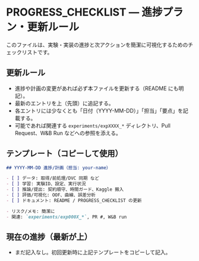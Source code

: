 # PROGRESS_CHECKLIST — 進捗プラン・更新ルール

このファイルは、実験・実装の進捗と次アクションを簡潔に可視化するためのチェックリストです。

## 更新ルール
- 進捗や計画の変更があれば必ず本ファイルを更新する（README にも明記）。
- 最新のエントリを上（先頭）に追記する。
- 各エントリには少なくとも「日付（YYYY-MM-DD）」「担当」「要点」を記載する。
- 可能であれば関連する `experiments/expXXXX_*` ディレクトリ、Pull Request、W&B Run などへの参照を添える。

## テンプレート（コピーして使用）
```markdown
## YYYY-MM-DD 進捗/計画（担当: your-name）

- [ ] データ: 取得/前処理/DVC 同期 など
- [ ] 学習: 実験ID、設定、実行状況
- [ ] 推論/提出: 契約順守、時間ガード、Kaggle 搬入
- [ ] 評価/可視化: OOF、曲線、誤差分析
- [ ] ドキュメント: README / PROGRESS_CHECKLIST の更新

- リスク/メモ: 簡潔に
- 関連: `experiments/exp000X_*`, PR #, W&B run
```

## 現在の進捗（最新が上）

- まだ記入なし。初回更新時に上記テンプレートをコピーして記入。



